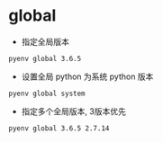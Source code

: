 # global

- 指定全局版本 
```shell
pyenv global 3.6.5 
```

- 设置全局 python 为系统 python 版本
```shell
pyenv global system
```

- 指定多个全局版本, 3版本优先
```shell
pyenv global 3.6.5 2.7.14 
```
